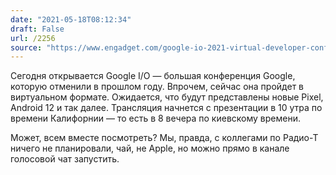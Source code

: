 ```yaml
---
date: "2021-05-18T08:12:34"
draft: False
url: /2256
source: "https://www.engadget.com/google-io-2021-virtual-developer-conference-preview-what-to-expect-android-143027377.html"
---
```


Сегодня открывается Google I/O — большая конференция Google, которую отменили в прошлом году. Впрочем, сейчас она пройдет в виртуальном формате. Ожидается, что будут представлены новые Pixel, Android 12 и так далее. Трансляция начнется с презентации в 10 утра по времени Калифорнии — то есть в 8 вечера по киевскому времени. 

Может, всем вместе посмотреть? Мы, правда, с коллегами по Радио-Т ничего не планировали, чай, не Apple, но можно прямо в канале голосовой чат запустить.
